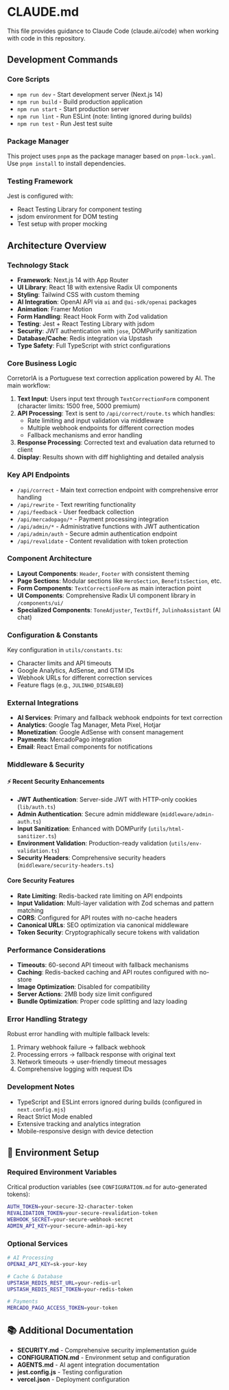 # CLAUDE.md

This file provides guidance to Claude Code (claude.ai/code) when working with code in this repository.

## Development Commands

### Core Scripts
- `npm run dev` - Start development server (Next.js 14)
- `npm run build` - Build production application
- `npm run start` - Start production server
- `npm run lint` - Run ESLint (note: linting ignored during builds)
- `npm run test` - Run Jest test suite

### Package Manager
This project uses `pnpm` as the package manager based on `pnpm-lock.yaml`. Use `pnpm install` to install dependencies.

### Testing Framework
Jest is configured with:
- React Testing Library for component testing
- jsdom environment for DOM testing
- Test setup with proper mocking

## Architecture Overview

### Technology Stack
- **Framework**: Next.js 14 with App Router
- **UI Library**: React 18 with extensive Radix UI components
- **Styling**: Tailwind CSS with custom theming
- **AI Integration**: OpenAI API via `ai` and `@ai-sdk/openai` packages
- **Animation**: Framer Motion
- **Form Handling**: React Hook Form with Zod validation
- **Testing**: Jest + React Testing Library with jsdom
- **Security**: JWT authentication with `jose`, DOMPurify sanitization
- **Database/Cache**: Redis integration via Upstash
- **Type Safety**: Full TypeScript with strict configurations

### Core Business Logic
CorretorIA is a Portuguese text correction application powered by AI. The main workflow:

1. **Text Input**: Users input text through `TextCorrectionForm` component (character limits: 1500 free, 5000 premium)
2. **API Processing**: Text is sent to `/api/correct/route.ts` which handles:
   - Rate limiting and input validation via middleware
   - Multiple webhook endpoints for different correction modes
   - Fallback mechanisms and error handling
3. **Response Processing**: Corrected text and evaluation data returned to client
4. **Display**: Results shown with diff highlighting and detailed analysis

### Key API Endpoints
- `/api/correct` - Main text correction endpoint with comprehensive error handling
- `/api/rewrite` - Text rewriting functionality  
- `/api/feedback` - User feedback collection
- `/api/mercadopago/*` - Payment processing integration
- `/api/admin/*` - Administrative functions with JWT authentication
- `/api/admin/auth` - Secure admin authentication endpoint
- `/api/revalidate` - Content revalidation with token protection

### Component Architecture
- **Layout Components**: `Header`, `Footer` with consistent theming
- **Page Sections**: Modular sections like `HeroSection`, `BenefitsSection`, etc.
- **Form Components**: `TextCorrectionForm` as main interaction point
- **UI Components**: Comprehensive Radix UI component library in `/components/ui/`
- **Specialized Components**: `ToneAdjuster`, `TextDiff`, `JulinhoAssistant` (AI chat)

### Configuration & Constants
Key configuration in `utils/constants.ts`:
- Character limits and API timeouts
- Google Analytics, AdSense, and GTM IDs
- Webhook URLs for different correction services
- Feature flags (e.g., `JULINHO_DISABLED`)

### External Integrations
- **AI Services**: Primary and fallback webhook endpoints for text correction
- **Analytics**: Google Tag Manager, Meta Pixel, Hotjar
- **Monetization**: Google AdSense with consent management
- **Payments**: MercadoPago integration
- **Email**: React Email components for notifications

### Middleware & Security

#### ⚡ Recent Security Enhancements
- **JWT Authentication**: Server-side JWT with HTTP-only cookies (`lib/auth.ts`)
- **Admin Authentication**: Secure admin middleware (`middleware/admin-auth.ts`)
- **Input Sanitization**: Enhanced with DOMPurify (`utils/html-sanitizer.ts`)
- **Environment Validation**: Production-ready validation (`utils/env-validation.ts`)
- **Security Headers**: Comprehensive security headers (`middleware/security-headers.ts`)

#### Core Security Features
- **Rate Limiting**: Redis-backed rate limiting on API endpoints
- **Input Validation**: Multi-layer validation with Zod schemas and pattern matching
- **CORS**: Configured for API routes with no-cache headers
- **Canonical URLs**: SEO optimization via canonical middleware
- **Token Security**: Cryptographically secure tokens with validation

### Performance Considerations
- **Timeouts**: 60-second API timeout with fallback mechanisms
- **Caching**: Redis-backed caching and API routes configured with no-store
- **Image Optimization**: Disabled for compatibility
- **Server Actions**: 2MB body size limit configured
- **Bundle Optimization**: Proper code splitting and lazy loading

### Error Handling Strategy
Robust error handling with multiple fallback levels:
1. Primary webhook failure → fallback webhook
2. Processing errors → fallback response with original text
3. Network timeouts → user-friendly timeout messages
4. Comprehensive logging with request IDs

### Development Notes
- TypeScript and ESLint errors ignored during builds (configured in `next.config.mjs`)
- React Strict Mode enabled
- Extensive tracking and analytics integration
- Mobile-responsive design with device detection

## 🔧 Environment Setup

### Required Environment Variables
Critical production variables (see `CONFIGURATION.md` for auto-generated tokens):
```bash
AUTH_TOKEN=your-secure-32-character-token
REVALIDATION_TOKEN=your-secure-revalidation-token  
WEBHOOK_SECRET=your-secure-webhook-secret
ADMIN_API_KEY=your-secure-admin-api-key
```

### Optional Services
```bash
# AI Processing
OPENAI_API_KEY=sk-your-key

# Cache & Database
UPSTASH_REDIS_REST_URL=your-redis-url
UPSTASH_REDIS_REST_TOKEN=your-redis-token

# Payments
MERCADO_PAGO_ACCESS_TOKEN=your-token
```

## 📚 Additional Documentation

- **SECURITY.md** - Comprehensive security implementation guide
- **CONFIGURATION.md** - Environment setup and configuration
- **AGENTS.md** - AI agent integration documentation
- **jest.config.js** - Testing configuration
- **vercel.json** - Deployment configuration